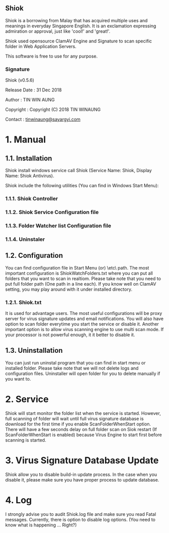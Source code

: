 ## Shiok

Shiok is a borrowing from Malay that has acquired multiple uses and meanings in everyday Singapore English. It is an exclamation expressing admiration or approval, just like 'cool!' and 'great!'.

Shiok used opensource ClamAV Engine and Signature to scan specific folder in Web Application Servers.

This software is free to use for any purpose.

### Signature

Shiok (v0.5.6)

Release Date	: 31 Dec 2018

Author			  : TIN WIN AUNG

Copyright	  	: Copyright (C) 2018 TIN WINAUNG

Contact		  	: tinwinaung@sayargyi.com

# 1. Manual

## 1.1. Installation

Shiok install windows service call Shiok (Service Name: Shiok, Display Name: Shiok Antivirus).

Shiok include the following utilities (You can find in Windows Start Menu):

### 1.1.1. Shiok Controller
### 1.1.2. Shiok Service Configuration file
### 1.1.3. Folder Watcher list Configuration file
### 1.1.4. Uninstaler

## 1.2. Configuration

You can find configuration file in Start Menu (or) <Install Folder>\etc\ path.
The most important configuration is ShiokWatchFolders.txt where you can put all folders that you want to scan in realtiom. Please take note that you need to put full folder path (One path in a line each).
If you know well on ClamAV setting, you may play around with it under installed directory.

### 1.2.1. Shiok.txt 

It is used for advantage users. The most useful configurations will be proxy server for virus signature updates and email notifications.
You will also have option to scan folder everytime you start the service or disable it. Another important option is to allow virus scanning engine to use multi scan mode. If your processor is not powerful enough, it it better to disable it.

## 1.3. Uninstallation

You can just run uninstal program that you can find in start menu or installed folder. Please take note that we will not delete logs and configuration files. Uninstaller will open folder for you to delete manually if you want to.

# 2. Service

Shiok will start monitor the folder list when the service is started. However, full scanning of folder will wait until full virus signature database is download for the first time if you enable ScanFolderWhenStart option.
There will have a few seconds delay on full folder scan on Siok restart (If ScanFolderWhenStart is enabled) because Virus Engine to start first before scanning is started.

# 3. Virus Signature Database Update

Shiok allow you to disable build-in update process. In the case when you disable it, please make sure you have proper process to update database.

# 4. Log

I strongly advise you to audit Shiok.log file and make sure you read Fatal messages.
Currently, there is option to disable log options. (You need to know what is happening ... Right?)


